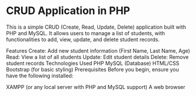 # CRUD Application in PHP

This is a simple CRUD (Create, Read, Update, Delete) application built with PHP and MySQL. It allows users to manage a list of students, with functionalities to add, view, update, and delete student records.

Features
Create: Add new student information (First Name, Last Name, Age)
Read: View a list of all students
Update: Edit student details
Delete: Remove student records
Technologies Used
PHP
MySQL (Database)
HTML/CSS
Bootstrap (for basic styling)
Prerequisites
Before you begin, ensure you have the following installed:

XAMPP (or any local server with PHP and MySQL support)
A web browser

